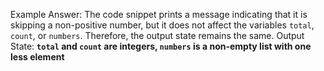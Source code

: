 Example Answer:
The code snippet prints a message indicating that it is skipping a non-positive number, but it does not affect the variables `total`, `count`, or `numbers`. Therefore, the output state remains the same.
Output State: **`total` and `count` are integers, `numbers` is a non-empty list with one less element**